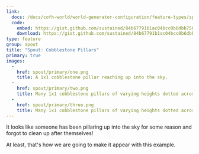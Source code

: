 ```yaml
---
link:
  docs: /docs/cofh-world/world-generator-configuration/feature-types/spout/
  code:
    embed: https://gist.github.com/sustained/84b67791b1ac04bcc0b6dbb7582c2eca.js
    download: https://gist.github.com/sustained/84b67791b1ac04bcc0b6dbb7582c2eca/archive/4286f402e7cfd68621e3912ba5adc93a2572630a.zip
type: feature
group: spout
title: "Spout: Cobblestone Pillars"
primary: true
images:
  -
    href: spout/primary/one.png
    title: A 1x1 cobblestone pillar reaching up into the sky.
  -
    href: spout/primary/two.png
    title: Many 1x1 cobblestone pillars of varying heights dotted across the landscape.
  -
    href: spout/primary/three.png
    title: Many 1x1 cobblestone pillars of varying heights dotted across the landscape.
---
```


It looks like someone has been pillaring up into the sky for some reason and forgot to clean up after themselves!

At least, that's how we are going to make it appear with this example.
